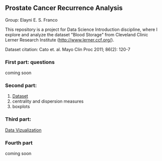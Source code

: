 ## Prostate Cancer Recurrence Analysis
Group: Elayni E. S. Franco


This repository is a project for Data Science Introduction discipline, where I explore and analyze the dataset "Blood Storage" from Cleveland Clinic Lerner Research Institute (http://www.lerner.ccf.org/).

Dataset citation: 
Cato et. al. Mayo Clin Proc 2011; 86(2): 120-7


### First part: questions 

coming soon

### Second part: 
1. [Dataset](https://github.com/elayni/prostate-cancer-recurrence-analysis/blob/main/Dataset/BloodStorage.csv)
2. centrality and dispersion measures
3. boxplots

### Third part:
[Data Vizualization](https://github.com/elayni/prostate-cancer-recurrence-analysis/blob/main/data-visualization.ipynb)

### Fourth part
coming soon
